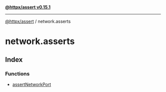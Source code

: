 [**@httpx/assert v0.15.1**](../README.md)

***

[@httpx/assert](../README.md) / network.asserts

# network.asserts

## Index

### Functions

- [assertNetworkPort](functions/assertNetworkPort.md)
